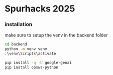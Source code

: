 # Spurhacks 2025


### installation


make sure to setup the venv in the backend folder 

```bash
cd backend
python -m venv venv 
.\venv\Scripts\activate

pip install -q -U google-genai
pip install obsws-python

```